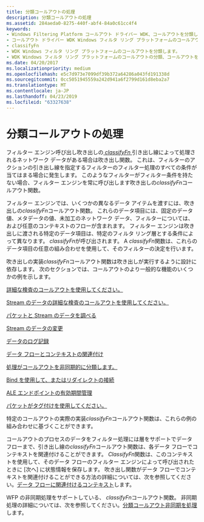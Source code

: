 ```yaml
---
title: 分類コールアウトの処理
description: 分類コールアウトの処理
ms.assetid: 284aeda0-8275-440f-abf4-84a0c61cc4f4
keywords:
- Windows Filtering Platform コールアウト ドライバー WDK、コールアウトを分類します。
- コールアウト ドライバー WDK Windows フィルタ リング プラットフォームのコールアウトを分類します。
- classifyFn
- WDK Windows フィルタ リング プラットフォームのコールアウトを分類します。
- WDK Windows フィルタ リング プラットフォームのコールアウトの分類、コールアウトを約分類する.
ms.date: 04/20/2017
ms.localizationpriority: medium
ms.openlocfilehash: e5c7d973e7099df39b372a64286a043fd191338d
ms.sourcegitcommit: 0cc5051945559a242d941a6f2799d161d8eba2a7
ms.translationtype: MT
ms.contentlocale: ja-JP
ms.lasthandoff: 04/23/2019
ms.locfileid: "63327638"
---
```

# <a name="processing-classify-callouts"></a>分類コールアウトの処理


フィルター エンジン呼び出し吹き出しの[ *classifyFn* ](https://msdn.microsoft.com/library/windows/hardware/ff544890)引き出し線によって処理されるネットワーク データがある場合は吹き出し関数。 これは、フィルターのアクションの引き出し線を指定するフィルターのフィルター処理のすべての条件が当てはまる場合に発生します。 このようなフィルターがフィルター条件を持たない場合、フィルター エンジンを常に呼び出します吹き出しの*classifyFn*コールアウト関数。

フィルター エンジンでは、いくつかの異なるデータ アイテムを渡すには、吹き出しの*classifyFn*コールアウト関数。 これらのデータ項目には、固定のデータ値、メタデータの値、未加工のネットワーク データ、フィルターについては、および任意のコンテキストのフローが含まれます。 フィルター エンジンは吹き出しに渡される特定のデータ項目は、特定のフィルタ リング層とする条件によって異なります。 *classifyFn*が呼び出されます。 A *classifyFn*関数は、これらのデータ項目の任意の組み合わせを使用して、そのフィルターの決定を行います。

吹き出しの実装*classifyFn*コールアウト関数は吹き出しが実行するように設計に依存します。 次のセクションでは、コールアウトのより一般的な機能のいくつかの例を示します。

[詳細な検査のコールアウトを使用してください。](using-a-callout-for-deep-inspection.md)

[Stream のデータの詳細な検査のコールアウトを使用してください。](using-a-callout-for-deep-inspection-of-stream-data.md)

[パケットと Stream のデータを調べる](inspecting-packet-and-stream-data.md)

[Stream のデータの変更](modifying-stream-data.md)

[データのログ記録](data-logging.md)

[データ フローとコンテキストの関連付け](associating-context-with-a-data-flow.md)

[処理がコールアウトを非同期的に分類します。](processing-classify-callouts-asynchronously.md)

[Bind を使用して、またはリダイレクトの接続](using-bind-or-connect-redirection.md)

[ALE エンドポイントの有効期間管理](ale-endpoint-lifetime-management.md)

[パケットがタグ付けを使用してください。](using-packet-tagging.md)

特定のコールアウトの実際の実装*classifyFn*コールアウト関数は、これらの例の組み合わせに基づくことができます。

コールアウトのプロセスのデータをフィルター処理には層をサポートでデータ フローまで、引き出し線の*classifyFn*コールアウト関数は、各データ フローでコンテキストを関連付けることができます。 *ClassifyFn*関数は、このコンテキストを使用して、そのデータ フローのフィルター エンジンによって呼び出されたときに [次へ] に状態情報を保存します。 吹き出し関数がデータ フローでコンテキストを関連付けることができる方法の詳細については、次を参照してください。[データ フローに関連付けるコンテキスト](associating-context-with-a-data-flow.md)します。

WFP の非同期処理をサポートしている、 *classifyFn*コールアウト関数。 非同期処理の詳細については、次を参照してください。[分類コールアウト非同期を処理](processing-classify-callouts-asynchronously.md)します。

 

 





